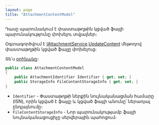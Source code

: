 ```yaml
---
layout: page
title: "AttachmentContentModel" 
---
```


Դասը պարունակում է փաստաթղթին կցված ֆայլի պարունակությունը փոխելու տվյալներ։

Օգտագործվում է [IAttachmentService](../services/IAttachmentService.md).[UpdateContent](../services/IAttachmentService.md#updatecontent) մեթոդով փաստաթղթին կցված ֆայլը փոխելուց։

Տե՛ս [օրինակը](../examples/IAttachmentService.md#օրինակ-2)։

```c#
public class AttachmentContentModel 
{
    public AttachmentIdentifier Identifier { get; set; }
    public StorageInfo FileContentStorageInfo { get; set; }
}
```

* `Identifier` - Փաստաթղթի ներքին նույնականացման համարը (ISN), որին կցված է ֆայլը և կցված ֆայլի անունը՝ ներառյալ ընդլայնումը։
* `FileContentStorageInfo` - Նոր պարունակությամբ ֆայլի նույնականացուցիչը սերվերային պահոցում։